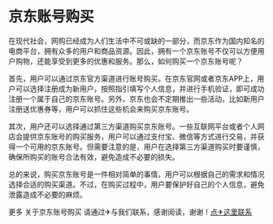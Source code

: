 # 京东账号购买

在现代社会，网购已经成为人们生活中不可或缺的一部分，而京东作为国内知名的电商平台，拥有众多的用户和商品资源。因此，拥有一个京东账号不仅可以方便用户购物，还能享受到更多的优惠和服务。那么，如何购买一个京东账号呢？

首先，用户可以通过京东官方渠道进行账号购买。在京东官网或者京东APP上，用户可以选择注册成为新用户，按照指引填写个人信息，并进行手机验证，即可成功注册一个属于自己的京东账号。另外，京东也会不定期推出一些活动，比如新用户注册送优惠券等，用户可以抓住这些机会来购买京东账号。

其次，用户还可以选择通过第三方渠道购买京东账号。一些互联网平台或者个人网店会提供京东账号的购买服务，用户可以通过支付宝、微信等方式进行交易，并获得一个可用的京东账号。但需要注意的是，用户在选择第三方渠道购买时要谨慎，确保所购买的账号合法有效，避免造成不必要的损失。

总的来说，购买京东账号是一件相对简单的事情，用户可以根据自己的需求和情况选择合适的购买渠道。不过，在购买过程中，用户要保护好自己的个人信息，避免泄露造成不必要的麻烦。

更多 关于京东账号购买 请通过✈与我们联系，感谢阅读，谢谢！[点✈这里联系](https://add.k02.cc)